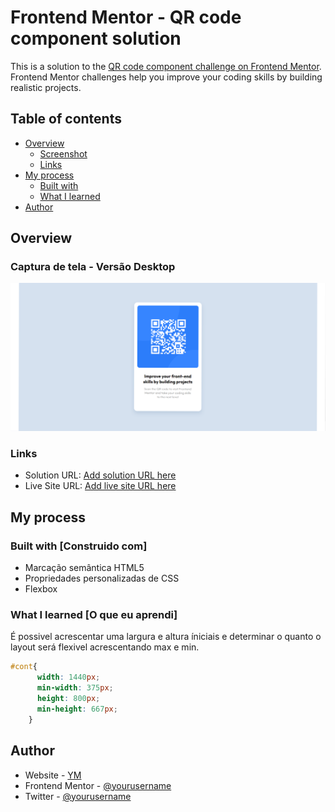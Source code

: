 # Frontend Mentor - QR code component solution

This is a solution to the [QR code component challenge on Frontend Mentor](https://www.frontendmentor.io/challenges/qr-code-component-iux_sIO_H). Frontend Mentor challenges help you improve your coding skills by building realistic projects. 

## Table of contents

- [Overview](#overview)
  - [Screenshot](#screenshot)
  - [Links](#links)
- [My process](#my-process)
  - [Built with](#built-with)
  - [What I learned](#what-i-learned)
- [Author](#author)



## Overview

### Captura de tela - Versão Desktop

![](./design/Finalizado.png)


### Links

- Solution URL: [Add solution URL here](https://github.com/Ymacedo05/qr-code-component-main)
- Live Site URL: [Add live site URL here](http://127.0.0.1:5500/Projetos_Front/frontend_mentor/qr-code-component-main/index.html)

## My process

### Built with [Construido com]

- Marcação semântica HTML5
- Propriedades personalizadas de CSS
- Flexbox


### What I learned [O que eu aprendi]

É possivel acrescentar uma largura e altura íniciais e determinar o quanto o layout será flexivel acrescentando max e min.


```css
#cont{
      width: 1440px;
      min-width: 375px;
      height: 800px;
      min-height: 667px;
    }
```

## Author

- Website - [YM](https://github.com/Ymacedo05)
- Frontend Mentor - [@yourusername](https://www.frontendmentor.io/profile/yourusername)
- Twitter - [@yourusername](https://www.twitter.com/yourusername)




